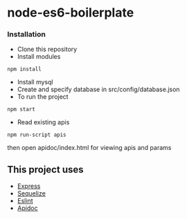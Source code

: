 # node-es6-boilerplate

### Installation

* Clone this repository
* Install modules
```
npm install
```
* Install mysql
* Create and specify database in src/config/database.json   
* To run the project
```
npm start
````
* Read existing apis
```
npm run-script apis
````
then open apidoc/index.html for viewing apis and params

## This project uses
* [Express](http://expressjs.com/)
* [Sequelize](http://docs.sequelizejs.com/en/v3/)
* [Eslint](http://eslint.org/)
* [Apidoc](http://apidocjs.com/)
